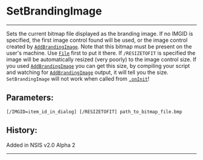 # SetBrandingImage

---

Sets the current bitmap file displayed as the branding image. If no IMGID is specified, the first image control found will be used, or the image control created by [`AddBrandingImage`][1]. Note that this bitmap must be present on the user's machine. Use [`File`][2] first to put it there. If `/RESIZETOFIT` is specified the image will be automatically resized (very poorly) to the image control size. If you used [`AddBrandingImage`][1] you can get this size, by compiling your script and watching for [`AddBrandingImage`][1] output, it will tell you the size. `SetBrandingImage` will not work when called from [`.onInit`][3]!

## Parameters:

    [/IMGID=item_id_in_dialog] [/RESIZETOFIT] path_to_bitmap_file.bmp

## History:

Added in NSIS v2.0 Alpha 2

---

[1]: AddBrandingImage.md
[2]: File.md
[3]: ../Functions/.onInit.md